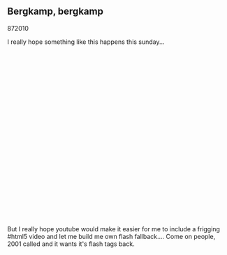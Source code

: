 <article><h1>Bergkamp, bergkamp</h1><time><span class="day">8</span><span class="month">7</span><span class="year">2010</span></time><p>I really hope something like this happens this sunday...</p><p><object width="480" height="385"><param name="movie" value="http://www.youtube.com/v/exlBHTyB1R0&amp;hl=en_US&amp;fs=1?rel=0" /><param name="allowFullScreen" value="true" /><param name="allowscriptaccess" value="always" /><embed type="application/x-shockwave-flash" width="480" height="385" src="http://www.youtube.com/v/exlBHTyB1R0&amp;hl=en_US&amp;fs=1?rel=0" allowscriptaccess="always" allowfullscreen="true"></embed></object></p><p>But I really hope youtube would make it easier for me to include a frigging #html5 video and let me build me own flash fallback.... Come on people, 2001 called and it wants it's flash tags back.</p></article>